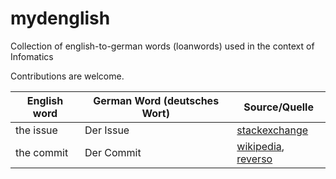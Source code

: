 # mydenglish
Collection of english-to-german words (loanwords) used in the context of Infomatics

Contributions are welcome.

|English word|German Word (deutsches Wort)|Source/Quelle|
| ---------- | -------------------------- |-------------|
| the issue  | Der Issue                  | [stackexchange](https://german.stackexchange.com/questions/30206/whats-the-right-article-for-issue-in-german)|
| the commit | Der Commit                 | [wikipedia](https://de.wikipedia.org/wiki/Commit), [reverso](https://context.reverso.net/%C3%BCbersetzung/deutsch-englisch/der+Commit)|
